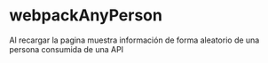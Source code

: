 # webpackAnyPerson
Al recargar la pagina muestra información de forma aleatorio de una persona consumida de una API
